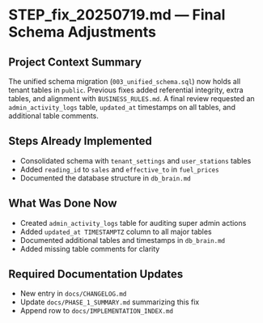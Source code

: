 # STEP_fix_20250719.md — Final Schema Adjustments

## Project Context Summary
The unified schema migration (`003_unified_schema.sql`) now holds all tenant
tables in `public`. Previous fixes added referential integrity, extra tables,
and alignment with `BUSINESS_RULES.md`. A final review requested an
`admin_activity_logs` table, `updated_at` timestamps on all tables, and
additional table comments.

## Steps Already Implemented
- Consolidated schema with `tenant_settings` and `user_stations` tables
- Added `reading_id` to `sales` and `effective_to` in `fuel_prices`
- Documented the database structure in `db_brain.md`

## What Was Done Now
- Created `admin_activity_logs` table for auditing super admin actions
- Added `updated_at TIMESTAMPTZ` column to all major tables
- Documented additional tables and timestamps in `db_brain.md`
- Added missing table comments for clarity

## Required Documentation Updates
- New entry in `docs/CHANGELOG.md`
- Update `docs/PHASE_1_SUMMARY.md` summarizing this fix
- Append row to `docs/IMPLEMENTATION_INDEX.md`
